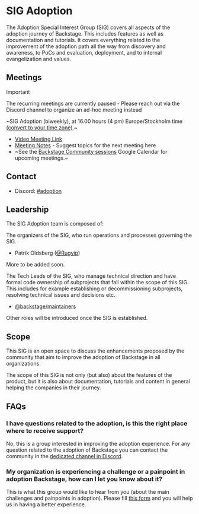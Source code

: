 # SIG Adoption

The Adoption Special Interest Group (SIG) covers all aspects of the adoption journey of Backstage. This includes features as well as documentation and tutorials. It covers everything related to the improvement of the adoption path all the way from discovery and awareness, to PoCs and evaluation, deployment, and to internal evangelization and values.

## Meetings

> [!IMPORTANT]
> The recurring meetings are currently paused - Please reach out via the Discord channel to organize an ad-hoc meeting instead

~SIG Adoption (biweekly), at 16.00 hours (4 pm) Europe/Stockholm time [(convert to your time zone)](https://dateful.com/convert/stockholm-sweden?t=16).~

- [Video Meeting Link](https://meet.google.com/bbj-ojbi-knt)
- [Meeting Notes](https://docs.google.com/document/d/1zeYSzXYgh897bxPQmwy2btOwCFlEjlUDLf00riySLRc/edit?usp=sharing) - Suggest topics for the next meeting here
- ~See the [Backstage Community sessions](https://calendar.google.com/calendar/u/0?cid=Y19xdXA5Z2JobjlzcXB1YW82dHJ0dGQ4bWs1c0Bncm91cC5jYWxlbmRhci5nb29nbGUuY29t) Google Calendar for upcoming meetings.~

## Contact

- Discord: [#adoption](https://discord.com/channels/687207715902193673/1045031039061479536)

## Leadership

The SIG Adoption team is composed of:

The organizers of the SIG, who run operations and processes governing the SIG.

- Patrik Oldsberg ([@Rugvip](https://github.com/Rugvip))

More to be added soon.

The Tech Leads of the SIG, who manage technical direction and have formal code ownership of subprojects that fall within the scope of this SIG. This includes for example establishing or decommissioning subprojects, resolving technical issues and decisions etc.

- [@backstage/maintainers](https://github.com/backstage/backstage/blob/master/OWNERS.md#maintainers)

Other roles will be introduced once the SIG is established.

## Scope

This SIG is an open space to discuss the enhancements proposed by the community that aim to improve the adoption of Backstage in all organizations.

The scope of this SIG is not only (but also) about the features of the product, but it is also about documentation, tutorials and content in general helping the companies in their journey.

## FAQs

### I have questions related to the adoption, is this the right place where to receive support?
No, this is a group interested in improving the adoption experience. For any question related to the adoption of Backstage you can contact the community in the [dedicated channel in Discord](https://discord.gg/backstage-687207715902193673).

### My organization is experiencing a challenge or a painpoint in adoption Backstage, how can I let you know about it?
This is what this group would like to hear from you (about the main challenges and painpoints in adoption). Please fill [this form](https://forms.gle/RLNBpi51rbqY6uqR7) and you will help us in having a better experience.
